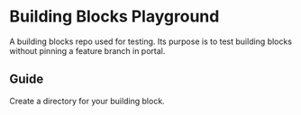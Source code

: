 # Building Blocks Playground
A building blocks repo used for testing. Its purpose is to test building blocks without pinning a feature branch in portal.

## Guide
Create a directory for your building block.
